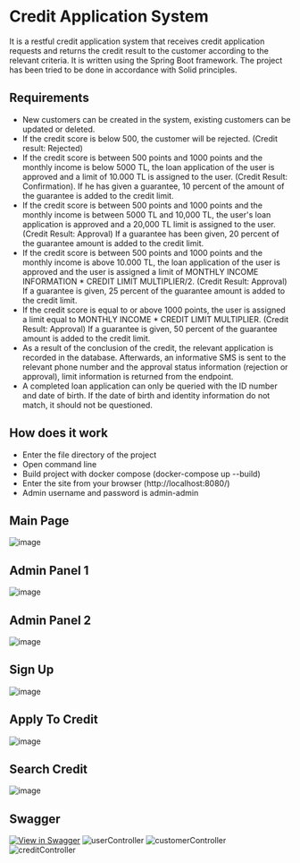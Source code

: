 # Credit Application System

It is a restful credit application system that receives credit application requests and returns the credit result to the customer according to the relevant criteria. It is written using the Spring Boot framework. The project has been tried to be done in accordance with Solid principles.

## Requirements
* New customers can be created in the system, existing customers can be updated or deleted.
* If the credit score is below 500, the customer will be rejected. (Credit result: Rejected)
* If the credit score is between 500 points and 1000 points and the monthly income is below 5000 TL, the loan application of the user is approved and a limit of 10.000 TL is assigned to the user. (Credit Result: Confirmation). If he has given a guarantee, 10 percent of the amount of the guarantee is added to the credit limit.
* If the credit score is between 500 points and 1000 points and the monthly income is between 5000 TL and 10,000 TL, the user's loan application is approved and a 20,000 TL limit is assigned to the user. (Credit Result: Approval) If a guarantee has been given, 20 percent of the guarantee amount is added to the credit limit.
* If the credit score is between 500 points and 1000 points and the monthly income is above 10.000 TL, the loan application of the user is approved and the user is assigned a limit of MONTHLY INCOME INFORMATION * CREDIT LIMIT MULTIPLIER/2. (Credit Result: Approval) If a guarantee is given, 25 percent of the guarantee amount is added to the credit limit.
* If the credit score is equal to or above 1000 points, the user is assigned a limit equal to MONTHLY INCOME * CREDIT LIMIT MULTIPLIER. (Credit Result: Approval) If a guarantee is given, 50 percent of the guarantee amount is added to the credit limit.
* As a result of the conclusion of the credit, the relevant application is recorded in the database. Afterwards, an informative SMS is sent to the relevant phone number and the approval status information (rejection or approval), limit information is returned from the endpoint.
* A completed loan application can only be queried with the ID number and date of birth. If the date of birth and identity information do not match, it should not be questioned.

## How does it work

* Enter the file directory of the project
* Open command line
* Build project with docker compose (docker-compose up --build)
* Enter the site from your browser (http://localhost:8080/)
* Admin username and password is admin-admin

## Main Page
![image](https://user-images.githubusercontent.com/107641642/221438230-6d20b88a-2761-471c-a6a9-93c456c75344.png)

## Admin Panel 1
![image](https://user-images.githubusercontent.com/107641642/221438240-e957d1c1-1518-414c-b26e-0a6630ba0fdc.png)

## Admin Panel 2
![image](https://user-images.githubusercontent.com/107641642/221438249-1f8bba71-eb47-4f11-9090-965a8440f2c7.png)

## Sign Up
![image](https://user-images.githubusercontent.com/107641642/221438267-554a24c1-d655-40f1-b725-73331260ec96.png)

## Apply To Credit
![image](https://user-images.githubusercontent.com/107641642/221438282-e265c4cc-9fd6-462d-8fac-e5bad3916124.png)

## Search Credit
![image](https://user-images.githubusercontent.com/107641642/221438293-931ab734-05d4-4ac7-8ba3-8de92eaee6f0.png)


## Swagger
[![View in Swagger](http://jessemillar.github.io/view-in-swagger-button/button.svg)](http://localhost:8080/swagger-ui/index.html)
![userController](https://user-images.githubusercontent.com/107641642/184563878-d3388b2a-145c-4dd8-8855-8c8b0bb22e09.png)
![customerController](https://user-images.githubusercontent.com/107641642/184563885-e2b69c62-2859-4968-83fa-2a7d9ad41560.png)
![creditController](https://user-images.githubusercontent.com/107641642/184563899-9935db5e-2aa4-4b14-89ad-a6d73a0365bc.png)

